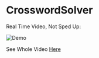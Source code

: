 # CrosswordSolver

Real Time Video, Not Sped Up:

![Demo](https://media.giphy.com/media/U4jM2Jyl300oypqrW8/giphy.gif)

See Whole Video [Here]()

